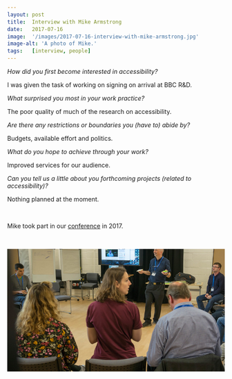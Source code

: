 ```yaml
---
layout: post
title:  Interview with Mike Armstrong
date:   2017-07-16
image:  '/images/2017-07-16-interview-with-mike-armstrong.jpg'
image-alt: 'A photo of Mike.'
tags:   [interview, people]
---
```


*How did you first become interested in accessibility?*

I was given the task of working on signing on arrival at BBC R&D.

*What surprised you most in your work practice?*

The poor quality of much of the research on accessibility.

*Are there any restrictions or boundaries you (have to) abide by?*

Budgets, available effort and politics.

*What do you hope to achieve through your work?*

Improved services for our audience.

*Can you tell us a little about you forthcoming projects (related to accessibility)?*

Nothing planned at the moment.

<br>

Mike took part in our [conference](conference-on-accessibility-in-film-television-and-interactive-media) in 2017.

<br>

![Mike's demonstration](../images/2017-07-16-interview-with-mike-armstrong-conference.jpg)